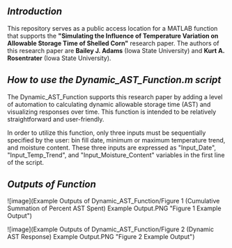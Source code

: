 ## _Introduction_

This repository serves as a public access location for a MATLAB function that supports the **"Simulating the Influence of Temperature Variation on Allowable Storage Time of Shelled Corn"** research paper.  The authors of this research paper are **Bailey J. Adams** (Iowa State University) and **Kurt A. Rosentrater** (Iowa State University).

## _How to use the Dynamic_AST_Function.m script_
The Dynamic_AST_Function supports this research paper by adding a level of automation to calculating dynamic allowable storage time (AST) and visualizing responses over time.  This function is intended to be relatively straightforward and user-friendly.

In order to utilize this function, only three inputs must be sequentially specified by the user: bin fill date, minimum or maximum temperature trend, and moisture content.  These three inputs are expressed as "Input_Date", "Input_Temp_Trend", and "Input_Moisture_Content" variables in the first line of the script.

## _Outputs of Function_

![image](Example Outputs of Dynamic_AST_Function/Figure 1 (Cumulative Summation of Percent AST Spent) Example Output.PNG "Figure 1 Example Output")

![image](Example Outputs of Dynamic_AST_Function/Figure 2 (Dynamic AST Response) Example Output.PNG "Figure 2 Example Output")

